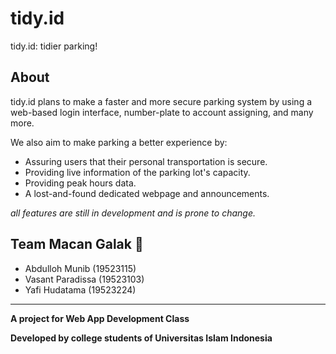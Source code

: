 # tidy.id

tidy.id: tidier parking!

## About

tidy.id plans to make a faster and more secure parking system by using a web-based login interface, number-plate to account assigning, and many more.

We also aim to make parking a better experience by:
 - Assuring users that their personal transportation is secure.
 - Providing live information of the parking lot's capacity. 
 - Providing peak hours data.
 - A lost-and-found dedicated webpage and announcements.

*all features are still in development and is prone to change.*

## Team Macan Galak 🐯

 - Abdulloh Munib       (19523115)
 - Vasant Paradissa     (19523103)
 - Yafi Hudatama        (19523224)

---
**A project for Web App Development Class**

**Developed by college students of Universitas Islam Indonesia**